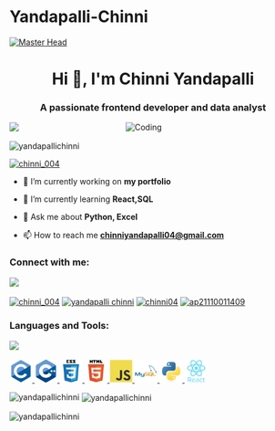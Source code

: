 # Yandapalli-Chinni
[![Master Head](https://as1.ftcdn.net/v2/jpg/01/94/01/00/1000_F_194010093_9tC5JNVsiEOlVDs2F5Y6d0paYrdWTdbT.jpg)](https://yandapallichinni.io)
<h1 align="center">Hi 👋, I'm Chinni Yandapalli</h1>
<h3 align="center">A passionate frontend developer and data analyst</h3>
<img src="https://user-images.githubusercontent.com/73097560/115834477-dbab4500-a447-11eb-908a-139a6edaec5c.gif">

<image align="right" alt="Coding" width="300" src="https://media.giphy.com/media/2IudUHdI075HL02Pkk/giphy.gif">

<p align="left"> <img src="https://komarev.com/ghpvc/?username=yandapallichinni&label=Profile%20views&color=0e75b6&style=flat" alt="yandapallichinni" /> </p>

<p align="left"> <a href="https://twitter.com/chinni_004" target="blank"><img src="https://img.shields.io/twitter/follow/chinni_004?logo=twitter&style=for-the-badge" alt="chinni_004" /></a> </p>

- 🔭 I’m currently working on **my portfolio**

- 🌱 I’m currently learning **React,SQL**

- 💬 Ask me about **Python, Excel**

- 📫 How to reach me **chinniyandapalli04@gmail.com**

<h3 align="left">Connect with me:</h3>

<img src="https://user-images.githubusercontent.com/73097560/115834477-dbab4500-a447-11eb-908a-139a6edaec5c.gif">

<p align="left">
<a href="https://twitter.com/chinni_004" target="blank"><img align="center" src="https://raw.githubusercontent.com/rahuldkjain/github-profile-readme-generator/master/src/images/icons/Social/twitter.svg" alt="chinni_004" height="30" width="40" /></a>
<a href="https://linkedin.com/in/yandapalli chinni" target="blank"><img align="center" src="https://raw.githubusercontent.com/rahuldkjain/github-profile-readme-generator/master/src/images/icons/Social/linked-in-alt.svg" alt="yandapalli chinni" height="30" width="40" /></a>
<a href="https://www.codechef.com/users/chinni04" target="blank"><img align="center" src="https://cdn.jsdelivr.net/npm/simple-icons@3.1.0/icons/codechef.svg" alt="chinni04" height="30" width="40" /></a>
<a href="https://www.hackerrank.com/ap21110011409" target="blank"><img align="center" src="https://raw.githubusercontent.com/rahuldkjain/github-profile-readme-generator/master/src/images/icons/Social/hackerrank.svg" alt="ap21110011409" height="30" width="40" /></a>
</p>

<h3 align="left">Languages and Tools:</h3>

<img src="https://user-images.githubusercontent.com/73097560/115834477-dbab4500-a447-11eb-908a-139a6edaec5c.gif">

<p align="left"> <a href="https://www.cprogramming.com/" target="_blank" rel="noreferrer"> <img src="https://raw.githubusercontent.com/devicons/devicon/master/icons/c/c-original.svg" alt="c" width="40" height="40"/> </a> <a href="https://www.w3schools.com/cpp/" target="_blank" rel="noreferrer"> <img src="https://raw.githubusercontent.com/devicons/devicon/master/icons/cplusplus/cplusplus-original.svg" alt="cplusplus" width="40" height="40"/> </a> <a href="https://www.w3schools.com/css/" target="_blank" rel="noreferrer"> <img src="https://raw.githubusercontent.com/devicons/devicon/master/icons/css3/css3-original-wordmark.svg" alt="css3" width="40" height="40"/> </a> <a href="https://www.w3.org/html/" target="_blank" rel="noreferrer"> <img src="https://raw.githubusercontent.com/devicons/devicon/master/icons/html5/html5-original-wordmark.svg" alt="html5" width="40" height="40"/> </a> <a href="https://developer.mozilla.org/en-US/docs/Web/JavaScript" target="_blank" rel="noreferrer"> <img src="https://raw.githubusercontent.com/devicons/devicon/master/icons/javascript/javascript-original.svg" alt="javascript" width="40" height="40"/> </a> <a href="https://www.mysql.com/" target="_blank" rel="noreferrer"> <img src="https://raw.githubusercontent.com/devicons/devicon/master/icons/mysql/mysql-original-wordmark.svg" alt="mysql" width="40" height="40"/> </a> <a href="https://www.python.org" target="_blank" rel="noreferrer"> <img src="https://raw.githubusercontent.com/devicons/devicon/master/icons/python/python-original.svg" alt="python" width="40" height="40"/> </a> <a href="https://reactjs.org/" target="_blank" rel="noreferrer"> <img src="https://raw.githubusercontent.com/devicons/devicon/master/icons/react/react-original-wordmark.svg" alt="react" width="40" height="40"/> </a> </p>

<p><img align="left" src="https://github-readme-stats.vercel.app/api/top-langs?username=yandapallichinni&show_icons=true&locale=en&layout=compact" alt="yandapallichinni" /></p>

<p>&nbsp;<img align="center" src="https://github-readme-stats.vercel.app/api?username=yandapallichinni&show_icons=true&locale=en" alt="yandapallichinni" /></p>

<p><img align="center" src="https://github-readme-streak-stats.herokuapp.com/?user=yandapallichinni&" alt="yandapallichinni" /></p>
